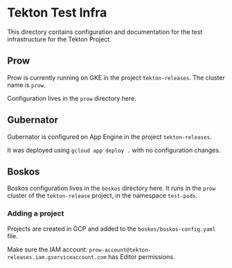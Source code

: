 # Tekton Test Infra

This directory contains configuration and documentation for the test infrastructure for the Tekton Project.

## Prow

Prow is currently running on GKE in the project `tekton-releases`.
The cluster name is `prow`.

Configuration lives in the `prow` directory here.

## Gubernator

Gubernator is configured on App Engine in the project `tekton-releases`.

It was deployed using `gcloud app deploy .` with no configuration changes.

## Boskos

Boskos configuration lives in the `boskos` directory here.
It runs in the `prow` cluster of the `tekton-release` project, in the namespace `test-pods`.

### Adding a project

Projects are created in GCP and added to the `boskos/boskos-config.yaml` file.

Make sure the IAM account: `prow-account@tekton-releases.iam.gserviceaccount.com` has Editor permissions.
